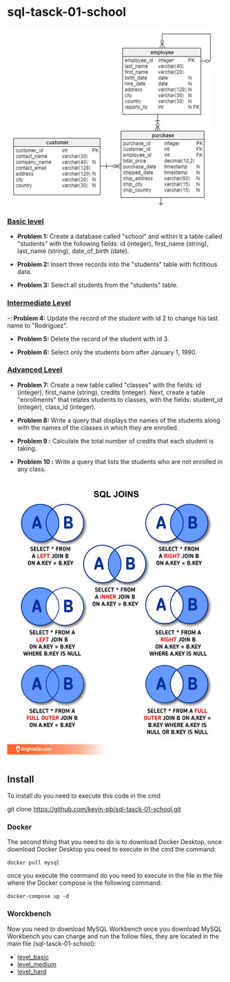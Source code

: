 # sql-tasck-01-school 

![model-er](./rsc/model-er.jpg)

### [Basic level](./src/level_basic.sql)

- **Problem 1:**
Create a database called "school" and within it a table called "students" with the following fields: id (integer), first_name (string), last_name (string), date_of_birth (date).

-  **Problem 2:**
Insert three records into the "students" table with fictitious data.

- **Problem 3:**
Select all students from the "students" table.

### [Intermediate Level](./src/level_medium.sql)

-: **Problem 4:**
Update the record of the student with id 2 to change his last name to "Rodriguez".

- **Problem 5:**
Delete the record of the student with id 3.

- **Problem 6:**
Select only the students born after January 1, 1990.

### [Advanced Level](./src/level_hard.sql)

- **Problem 7:**
Create a new table called "classes" with the fields: id (integer), first_name (string), credits (integer). Next, create a table "enrollments" that relates students to classes, with the fields: student_id (integer), class_id (integer).

- **Problem 8:**
Write a query that displays the names of the students along with the names of the classes in which they are enrolled.

- **Problem 9 :**
Calculate the total number of credits that each student is taking.

- **Problem 10 :**
Write a query that lists the students who are not enrolled in any class.

![join-model](./rsc/joins-model.webp)

## Install 
To install do you need to execute this code in the cmd

git clone https://github.com/kevin-pb/sql-tasck-01-school.git

### Docker

The second thing that you need to do is to download Docker Desktop, once download Docker Desktop you need to execute in the cmd the command:

```
docker pull mysql
```

once you execute the command do you need to execute in the file in the file where the Docker compose is the following command:

```
docker-compose up -d 
```


### Worckbench

Now you need to download MySQL Workbench once you download MySQL Workbench you can charge and run the follow files, they are located in the main file (sql-tasck-01-school):

- [level_basic](./src/level_basic.sql)
- [level_medium](./src/level_medium.sql)
- [level_hard](./src/level_hard.sql) 

